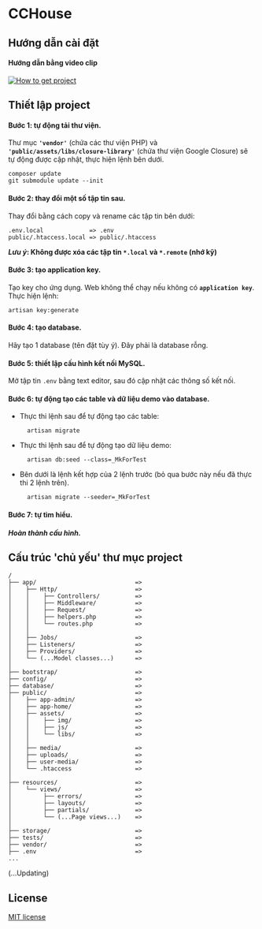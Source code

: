 # CCHouse


## Hướng dẫn cài đặt

#### Hướng dẫn bằng video clip

[![How to get project](http://img.youtube.com/vi/AvKp40N2hkM/0.jpg)](http://www.youtube.com/watch?v=AvKp40N2hkME)


## Thiết lập project

#### **Bước 1**: tự động tải thư viện.

Thư mục **`'vendor'`** (chứa các thư viện PHP) và **`'public/assets/libs/closure-library'`** (chứa thư viện Google Closure) sẽ tự động được cập nhật, thực hiện lệnh bên dưới.

    composer update
    git submodule update --init

#### **Bước 2**: thay đổi một số tập tin sau.

Thay đổi bằng cách copy và rename các tập tin bên dưới:

    .env.local             => .env  
    public/.htaccess.local => public/.htaccess

**_Lưu ý_: Không được xóa các tập tin `*.local` và `*.remote` (nhớ kỹ)**

#### **Bước 3**: tạo application key.

Tạo key cho ứng dụng. Web không thể chạy nếu không có **`application key`**.  
Thực hiện lệnh:

    artisan key:generate

#### **Bước 4**: tạo database.

Hãy tạo 1 database (tên đặt tùy ý). Đây phải là database rỗng.

#### **Bước 5**: thiết lập cấu hình kết nối MySQL.

Mở tập tin `.env` bằng text editor, sau đó cập nhật các thông số kết nối.

#### **Bước 6**: tự động tạo các table và dữ liệu demo vào database.

* Thực thi lệnh sau để tự động tạo các table:

        artisan migrate

* Thực thi lệnh sau để tự động tạo dữ liệu demo:

        artisan db:seed --class=_MkForTest

* Bên dưới là lệnh kết hợp của 2 lệnh trước (bỏ qua bước này nếu đã thực thi 2 lệnh trên).

        artisan migrate --seeder=_MkForTest

#### **Bước 7**: tự tìm hiểu.

##### Hoàn thành cấu hình.


## Cấu trúc 'chủ yếu' thư mục project

    /
    ├── app/                            =>
    │    ├── Http/                      =>
    │    │    ├── Controllers/          =>
    │    │    ├── Middleware/           =>
    │    │    ├── Request/              =>
    │    │    ├── helpers.php           =>
    │    │    └── routes.php            =>
    │    │
    │    ├── Jobs/                      =>
    │    ├── Listeners/                 =>
    │    ├── Providers/                 =>
    │    └── (...Model classes...)      =>
    │
    ├── bootstrap/                      =>
    ├── config/                         =>
    ├── database/                       =>
    ├── public/                         =>
    │    ├── app-admin/                 =>
    │    ├── app-home/                  =>
    │    ├── assets/                    =>
    │    │    ├── img/                  =>
    │    │    ├── js/                   =>
    │    │    └── libs/                 =>
    │    │
    │    ├── media/                     =>
    │    ├── uploads/                   =>
    │    ├── user-media/                =>
    │    └── .htaccess                  =>
    │
    ├── resources/                      =>
    │    └── views/                     =>
    │         ├── errors/               =>
    │         ├── layouts/              =>
    │         ├── partials/             =>
    │         └── (...Page views...)    =>
    │
    ├── storage/                        =>
    ├── tests/                          =>
    ├── vendor/                         =>
    ├── .env                            =>
    ...
      

(...Updating)

## License

[MIT license](http://opensource.org/licenses/MIT)
